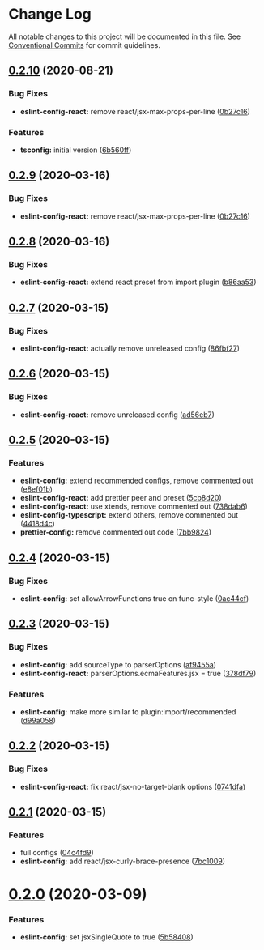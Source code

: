 # Change Log

All notable changes to this project will be documented in this file.
See [Conventional Commits](https://conventionalcommits.org) for commit guidelines.

## [0.2.10](https://github.com/dacioromero/javascript-configs/compare/v0.2.8...v0.2.10) (2020-08-21)

### Bug Fixes

- **eslint-config-react:** remove react/jsx-max-props-per-line ([0b27c16](https://github.com/dacioromero/javascript-configs/commit/0b27c167b12c16259b6b9553cd3ff483e9a766b1))

### Features

- **tsconfig:** initial version ([6b560ff](https://github.com/dacioromero/javascript-configs/commit/6b560ff5fd074584ec89d07653416ca4d025d2db))

## [0.2.9](https://github.com/dacioromero/javascript-configs/compare/v0.2.8...v0.2.9) (2020-03-16)

### Bug Fixes

- **eslint-config-react:** remove react/jsx-max-props-per-line ([0b27c16](https://github.com/dacioromero/javascript-configs/commit/0b27c167b12c16259b6b9553cd3ff483e9a766b1))

## [0.2.8](https://github.com/dacioromero/javascript-configs/compare/v0.2.7...v0.2.8) (2020-03-16)

### Bug Fixes

- **eslint-config-react:** extend react preset from import plugin ([b86aa53](https://github.com/dacioromero/javascript-configs/commit/b86aa5355c306a4f6522793a358a2c97482c671c))

## [0.2.7](https://github.com/dacioromero/javascript-configs/compare/v0.2.6...v0.2.7) (2020-03-15)

### Bug Fixes

- **eslint-config-react:** actually remove unreleased config ([86fbf27](https://github.com/dacioromero/javascript-configs/commit/86fbf27552aa666565d967930dd5e7341ed8e38b))

## [0.2.6](https://github.com/dacioromero/javascript-configs/compare/v0.2.5...v0.2.6) (2020-03-15)

### Bug Fixes

- **eslint-config-react:** remove unreleased config ([ad56eb7](https://github.com/dacioromero/javascript-configs/commit/ad56eb771e7d66d0276b8b39c84324a5500d913a))

## [0.2.5](https://github.com/dacioromero/javascript-configs/compare/v0.2.4...v0.2.5) (2020-03-15)

### Features

- **eslint-config:** extend recommended configs, remove commented out ([e8ef01b](https://github.com/dacioromero/javascript-configs/commit/e8ef01bac4ea376814bc5b686cdbe4b907e6c0b4))
- **eslint-config-react:** add prettier peer and preset ([5cb8d20](https://github.com/dacioromero/javascript-configs/commit/5cb8d20f32a363a0d761f91274ae99d33ca9f2de))
- **eslint-config-react:** use xtends, remove commented out ([738dab6](https://github.com/dacioromero/javascript-configs/commit/738dab6c3771c02c177766d0d0e965311a1881f9))
- **eslint-config-typescript:** extend others, remove commented out ([4418d4c](https://github.com/dacioromero/javascript-configs/commit/4418d4c8b61a3361fe2a3675c536afcd8979b17f))
- **prettier-config:** remove commented out code ([7bb9824](https://github.com/dacioromero/javascript-configs/commit/7bb982450a7af661e60caaf26e870d9b130046b6))

## [0.2.4](https://github.com/dacioromero/javascript-configs/compare/v0.2.3...v0.2.4) (2020-03-15)

### Bug Fixes

- **eslint-config:** set allowArrowFunctions true on func-style ([0ac44cf](https://github.com/dacioromero/javascript-configs/commit/0ac44cf5536d231c0383c45ce05a73dcd571433d))

## [0.2.3](https://github.com/dacioromero/javascript-configs/compare/v0.2.2...v0.2.3) (2020-03-15)

### Bug Fixes

- **eslint-config:** add sourceType to parserOptions ([af9455a](https://github.com/dacioromero/javascript-configs/commit/af9455a5f1afaaa4e3700e940041b1bee4efe85f))
- **eslint-config-react:** parserOptions.ecmaFeatures.jsx = true ([378df79](https://github.com/dacioromero/javascript-configs/commit/378df796fffd2baec1f76d37a4c9e1e52e6a84b3))

### Features

- **eslint-config:** make more similar to plugin:import/recommended ([d99a058](https://github.com/dacioromero/javascript-configs/commit/d99a058e2699df00323f7947ee1633af194c9063))

## [0.2.2](https://github.com/dacioromero/javascript-configs/compare/v0.2.1...v0.2.2) (2020-03-15)

### Bug Fixes

- **eslint-config-react:** fix react/jsx-no-target-blank options ([0741dfa](https://github.com/dacioromero/javascript-configs/commit/0741dfac77e7fdc1589566df4234579174c56c80))

## [0.2.1](https://github.com/dacioromero/javascript-configs/compare/v0.2.0...v0.2.1) (2020-03-15)

### Features

- full configs ([04c4fd9](https://github.com/dacioromero/javascript-configs/commit/04c4fd9e7cbd871df430cd9e91da04cb2ea43c20))
- **eslint-config:** add react/jsx-curly-brace-presence ([7bc1009](https://github.com/dacioromero/javascript-configs/commit/7bc1009c6065f9bcf31d55aa5417bf0f24d7a41a))

# [0.2.0](https://github.com/dacioromero/javascript-configs/compare/v0.1.0...v0.2.0) (2020-03-09)

### Features

- **eslint-config:** set jsxSingleQuote to true ([5b58408](https://github.com/dacioromero/javascript-configs/commit/5b584080a59fefbb0656a0f72465ba86c0c2a2eb))
